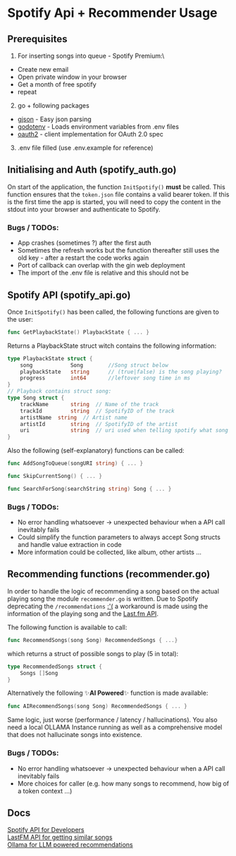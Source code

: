 # Spotify Api + Recommender Usage

## Prerequisites

1. For inserting songs into queue - Spotify Premium:\
- Create new email
- Open private window in your browser
- Get a month of free spotify
- repeat
2. go + following packages
- [gjson](https://github.com/tidwall/gjson) - Easy json parsing
- [godotenv](https://github.com/joho/godotenv) - Loads environment variables from .env files
- [oauth2](https://golang.org/x/oauth2) - client implementation for OAuth 2.0 spec
3. .env file filled (use .env.example for reference)

## Initialising and Auth (spotify_auth.go)

On start of the application, the function ```InitSpotify()``` **must** be called. This function ensures that the ```token.json``` file contains a valid bearer token. If this is the first time the app is started, you will need to copy the content in the stdout into your browser and authenticate to Spotify.

### Bugs / TODOs:
  - App crashes (sometimes ?) after the first auth
  - Sometimes the refresh works but the function thereafter still uses the old key - after a restart the code works again
  - Port of callback can overlap with the gin web deployment
  - The import of the .env file is relative and this should not be

## Spotify API (spotify_api.go)

Once ```InitSpotify()``` has been called, the following functions are given to the user:

```go
func GetPlaybackState() PlaybackState { ... }
```
Returns a PlaybackState struct witch contains the following information:
```go
type PlaybackState struct {
	song 			Song		//Song struct below
	playbackState 	string		// (true|false) is the song playing?
	progress 		int64		//leftover song time in ms
}
// Playback contains struct song:
type Song struct {
	trackName		string	// Name of the track
	trackId			string	// SpotifyID of the track
	artistName 	string	// Artist name
	artistId 		string	// SpotifyID of the artist
	uri				string	// uri used when telling spotify what song to play
}
```
Also the following (self-explanatory) functions can be called:
```go
func AddSongToQueue(songURI string) { ... }
```
```go
func SkipCurrentSong() { ... }
```
```go
func SearchForSong(searchString string) Song { ... }
```

### Bugs / TODOs:
- No error handling whatsoever -> unexpected behaviour when a API call inevitably fails
- Could simplify the function parameters to always accept Song structs and handle value extraction in code
- More information could be collected, like album, other artists ...

## Recommending functions (recommender.go)

In order to handle the logic of recommending a song based on the actual playing song the module ```recommender.go``` is written. Due to Spotify deprecating the ```/recommendations``` [:'(](https://developer.spotify.com/documentation/web-api/reference/get-recommendations) a workaround is made using the information of the playing song and the [Last.fm API](https://www.last.fm/api).

The following function is available to call:

```go
func RecommendSongs(song Song) RecommendedSongs { ...}
```

which returns a struct of possible songs to play (5 in total):

```go
type RecommendedSongs struct {
	Songs []Song
}
```
Alternatively the following ✨**AI Powered**✨ function is made available:

```go
func AIRecommendSongs(song Song) RecommendedSongs { ... }
```

Same logic, just worse (performance / latency / hallucinations). You also need a local OLLAMA Instance running as well as a comprehensive model that does not hallucinate songs into existence.

### Bugs / TODOs:
- No error handling whatsoever -> unexpected behaviour when a API call inevitably fails
- More choices for caller (e.g. how many songs to recommend, how big of a token context ...)

## Docs

[Spotify API for Developers](https://developer.spotify.com)\
[LastFM API for getting similar songs](https://www.last.fm/api/show/track.getSimilar)\
[Ollama for LLM powered recommendations](https://ollama.com)
